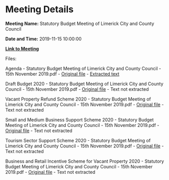 # Meeting Details

**Meeting Name:** Statutory Budget Meeting of Limerick City and County Council

**Date and Time:** 2019-11-15 10:00:00

**[Link to Meeting](https://www.limerick.ie/council/whats-on/statutory-budget-meeting-limerick-city-and-county-council-2)**

Files: 

Agenda - Statutory Budget Meeting of Limerick City and County Council - 15th November 2019.pdf - [Original file](https://www.limerick.ie/sites/default/files/media/documents/2019-11/00%20Agenda%20Budget%20Meeting%2015.11.19.pdf) - [Extracted text](./Agenda%20-%C2%A0Statutory%20Budget%20Meeting%20of%20Limerick%20City%20and%20County%20Council%20-%2015th%20November%202019.md)

Draft Budget 2020 - Statutory Budget Meeting of Limerick City and County Council - 15th November 2019.pdf - [Original file](https://www.limerick.ie/sites/default/files/media/documents/2019-11/01%20Draft%20Budget%202020.pdf) - Text not extracted

Vacant Property Refund Scheme 2020 - Statutory Budget Meeting of Limerick City and County Council - 15th November 2019.pdf - [Original file](https://www.limerick.ie/sites/default/files/media/documents/2019-11/05%20Vacant%20Property%20Refund%20Scheme%202020.pdf) - Text not extracted

Small and Medium Business Support Scheme 2020 - Statutory Budget Meeting of Limerick City and County Council - 15th November 2019.pdf - [Original file](https://www.limerick.ie/sites/default/files/media/documents/2019-11/06%20Small%20and%20Medium%20Business%20Support%20Scheme%202020.pdf) - Text not extracted

Tourism Sector Support Scheme 2020 - Statutory Budget Meeting of Limerick City and County Council - 15th November 2019.pdf - [Original file](https://www.limerick.ie/sites/default/files/media/documents/2019-11/07%20Tourism%20Sector%20Support%20Scheme%202020.pdf) - Text not extracted

Business and Retail Incentive Scheme for Vacant Property 2020 - Statutory Budget Meeting of Limerick City and County Council - 15th November 2019.pdf - [Original file](https://www.limerick.ie/sites/default/files/media/documents/2019-11/08%20Business%20and%20Retail%20Incentive%20Scheme%20for%20Vacant%20Property%202020.pdf) - Text not extracted

